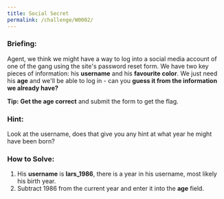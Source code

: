 ```yaml
---
title: Social Secret
permalink: /challenge/W0002/
---
```


### Briefing: 
Agent, we think we might have a way to log into a social media account of one of the gang using the site's password reset form. We have two key pieces of information: his **username** and his **favourite color**. We just need his **age** and we'll be able to log in - can you **guess it from the information we already have?**

**Tip:** **Get the age correct** and submit the form to get the flag.

### Hint: 
Look at the username, does that give you any hint at what year he might have been born?

### How to Solve: 
1. His **username** is **lars_1986**, there is a year in his username, most likely his birth year.
2. Subtract 1986 from the current year and enter it into the **age** field.
